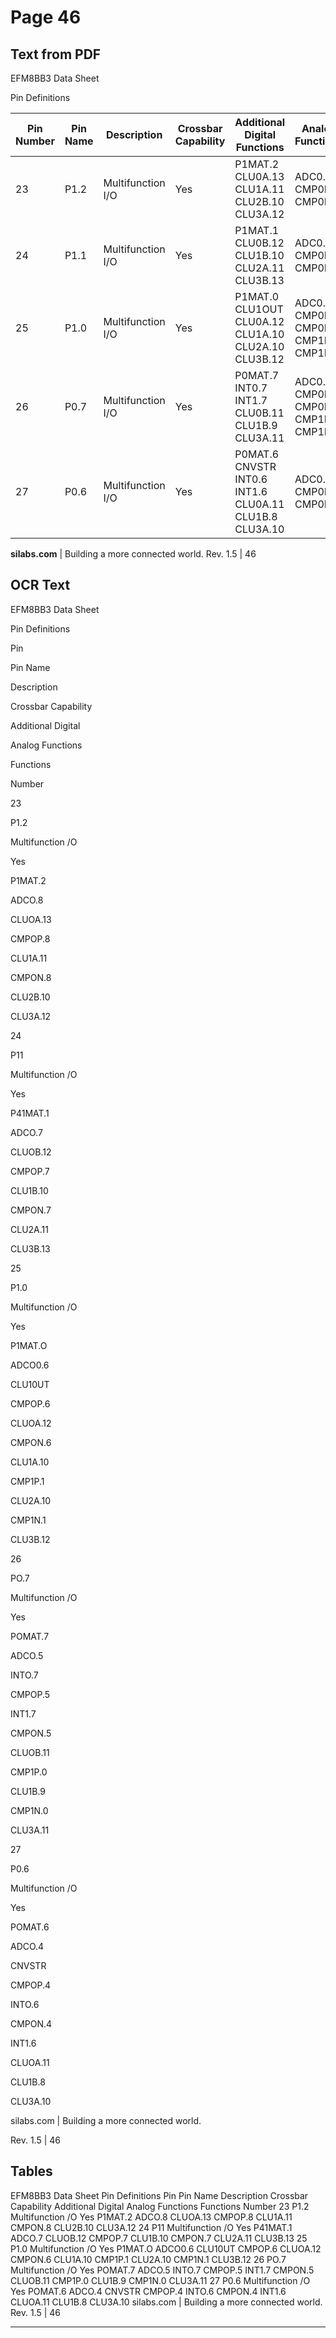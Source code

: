 # Page 46

## Text from PDF

EFM8BB3 Data Sheet

Pin Definitions




|Pin<br>Number|Pin Name|Description|Crossbar Capability|Additional Digital<br>Functions|Analog Functions|
|---|---|---|---|---|---|
|23|P1.2|Multifunction I/O|Yes|P1MAT.2<br>CLU0A.13<br>CLU1A.11<br>CLU2B.10<br>CLU3A.12|ADC0.8<br>CMP0P.8<br>CMP0N.8|
|24|P1.1|Multifunction I/O|Yes|P1MAT.1<br>CLU0B.12<br>CLU1B.10<br>CLU2A.11<br>CLU3B.13|ADC0.7<br>CMP0P.7<br>CMP0N.7|
|25|P1.0|Multifunction I/O|Yes|P1MAT.0<br>CLU1OUT<br>CLU0A.12<br>CLU1A.10<br>CLU2A.10<br>CLU3B.12|ADC0.6<br>CMP0P.6<br>CMP0N.6<br>CMP1P.1<br>CMP1N.1|
|26|P0.7|Multifunction I/O|Yes|P0MAT.7<br>INT0.7<br>INT1.7<br>CLU0B.11<br>CLU1B.9<br>CLU3A.11|ADC0.5<br>CMP0P.5<br>CMP0N.5<br>CMP1P.0<br>CMP1N.0|
|27|P0.6|Multifunction I/O|Yes|P0MAT.6<br>CNVSTR<br>INT0.6<br>INT1.6<br>CLU0A.11<br>CLU1B.8<br>CLU3A.10|ADC0.4<br>CMP0P.4<br>CMP0N.4|


**silabs.com** | Building a more connected world. Rev. 1.5 | 46



## OCR Text

EFM8BB3 Data Sheet

Pin Definitions

Pin

Pin Name

Description

Crossbar Capability

Additional Digital

Analog Functions

Functions

Number

23

P1.2

Multifunction /O

Yes

P1MAT.2

ADCO.8

CLUOA.13

CMPOP.8

CLU1A.11

CMPON.8

CLU2B.10

CLU3A.12

24

P11

Multifunction /O

Yes

P41MAT.1

ADCO.7

CLUOB.12

CMPOP.7

CLU1B.10

CMPON.7

CLU2A.11

CLU3B.13

25

P1.0

Multifunction /O

Yes

P1MAT.O

ADCO0.6

CLU10UT

CMPOP.6

CLUOA.12

CMPON.6

CLU1A.10

CMP1P.1

CLU2A.10

CMP1N.1

CLU3B.12

26

PO.7

Multifunction /O

Yes

POMAT.7

ADCO.5

INTO.7

CMPOP.5

INT1.7

CMPON.5

CLUOB.11

CMP1P.0

CLU1B.9

CMP1N.0

CLU3A.11

27

P0.6

Multifunction /O

Yes

POMAT.6

ADCO.4

CNVSTR

CMPOP.4

INTO.6

CMPON.4

INT1.6

CLUOA.11

CLU1B.8

CLU3A.10

silabs.com | Building a more connected world.

Rev. 1.5 | 46

## Tables

EFM8BB3 Data Sheet
Pin Definitions
Pin Pin Name Description Crossbar Capability Additional Digital Analog Functions
Functions
Number
23 P1.2 Multifunction /O Yes P1MAT.2 ADCO.8
CLUOA.13 CMPOP.8
CLU1A.11 CMPON.8
CLU2B.10
CLU3A.12
24 P11 Multifunction /O Yes P41MAT.1 ADCO.7
CLUOB.12 CMPOP.7
CLU1B.10 CMPON.7
CLU2A.11
CLU3B.13
25 P1.0 Multifunction /O Yes P1MAT.O ADCO0.6
CLU10UT CMPOP.6
CLUOA.12 CMPON.6
CLU1A.10 CMP1P.1
CLU2A.10 CMP1N.1
CLU3B.12
26 PO.7 Multifunction /O Yes POMAT.7 ADCO.5
INTO.7 CMPOP.5
INT1.7 CMPON.5
CLUOB.11 CMP1P.0
CLU1B.9 CMP1N.0
CLU3A.11
27 P0.6 Multifunction /O Yes POMAT.6 ADCO.4
CNVSTR CMPOP.4
INTO.6 CMPON.4
INT1.6
CLUOA.11
CLU1B.8
CLU3A.10
silabs.com | Building a more connected world. Rev. 1.5 | 46


---

